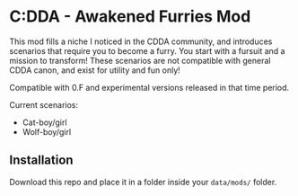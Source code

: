 # C:DDA - Awakened Furries Mod

This mod fills a niche I noticed in the CDDA community, and introduces scenarios that require you to become a furry. You start with a fursuit and a mission to transform! These scenarios are not compatible with general CDDA canon, and exist for utility and fun only!

Compatible with 0.F and experimental versions released in that time period.

Current scenarios:
- Cat-boy/girl
- Wolf-boy/girl

## Installation

Download this repo and place it in a folder inside your `data/mods/` folder.
